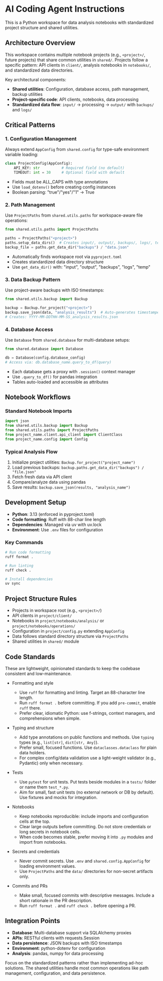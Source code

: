 # AI Coding Agent Instructions

This is a Python workspace for data analysis notebooks with standardized project structure and shared utilities.

## Architecture Overview

This workspace contains multiple notebook projects (e.g., `<project>/`, future projects) that share common utilities in `shared/`. Projects follow a specific pattern: API clients in `client/`, analysis notebooks in `notebooks/`, and standardized data directories.

Key architectural components:
- **Shared utilities**: Configuration, database access, path management, backup utilities
- **Project-specific code**: API clients, notebooks, data processing  
- **Standardized data flow**: `input/` → processing → `output/` with `backups/` and `logs/`

## Critical Patterns

### 1. Configuration Management
Always extend `AppConfig` from `shared.config` for type-safe environment variable loading:

```python
class ProjectConfig(AppConfig):
    API_KEY: str          # Required field (no default)
    TIMEOUT: int = 30     # Optional field with default
```

- Fields must be ALL_CAPS with type annotations
- Use `load_dotenv()` before creating config instances
- Boolean parsing: "true"/"yes"/"1" → True

### 2. Path Management  
Use `ProjectPaths` from `shared.utils.paths` for workspace-aware file operations:

```python
from shared.utils.paths import ProjectPaths

paths = ProjectPaths("<project>")
paths.setup_data_dirs()  # Creates input/, output/, backups/, logs/, temp/
backup_file = paths.get_data_dir("backups") / "data.json"
```

- Automatically finds workspace root via `pyproject.toml`
- Creates standardized data directory structure
- Use `get_data_dir()` with: "input", "output", "backups", "logs", "temp"

### 3. Data Backup Pattern
Use project-aware backups with ISO timestamps:

```python
from shared.utils.backup import Backup

backup = Backup.for_project("<project>")
backup.save_json(data, "analysis_results")  # Auto-generates timestamped filename
# Creates: YYYY-MM-DDTHH-MM-SS_analysis_results.json
```

### 4. Database Access
Use `Database` from `shared.database` for multi-database setups:

```python
from shared.database import Database

db = Database(config.database_config)
# Access via: db.database_name.query_to_df(query)
```

- Each database gets a proxy with `.session()` context manager
- Use `.query_to_df()` for pandas integration
- Tables auto-loaded and accessible as attributes

## Notebook Workflows

### Standard Notebook Imports
```python
import json
from shared.utils.backup import Backup
from shared.utils.paths import ProjectPaths
from project_name.client.api_client import ClientClass
from project_name.config import Config
```

### Typical Analysis Flow
1. Initialize project utilities: `Backup.for_project("project_name")`
2. Load previous backups: `backup.paths.get_data_dir("backups") / "file.json"`
3. Fetch fresh data via API client
4. Compare/analyze data using pandas
5. Save results: `backup.save_json(results, "analysis_name")`

## Development Setup

- **Python**: 3.13 (enforced in pyproject.toml)
- **Code formatting**: Ruff with 88-char line length
- **Dependencies**: Managed via uv with uv.lock
- **Environment**: Use `.env` files for configuration

### Key Commands
```bash
# Run code formatting
ruff format .

# Run linting  
ruff check .

# Install dependencies
uv sync
```

## Project Structure Rules

- Projects in workspace root (e.g., `<project>/`)
- API clients in `project/client/` 
- Notebooks in `project/notebooks/analysis/` or `project/notebooks/operations/`
- Configuration in `project/config.py` extending `AppConfig`
- Data follows standard directory structure via `ProjectPaths`
- Shared utilities in `shared/` module

## Code Standards
 
These are lightweight, opinionated standards to keep the codebase consistent and low-maintenance.
 
- Formatting and style
    - Use `ruff` for formatting and linting. Target an 88-character line length.
    - Run `ruff format .` before committing. If you add `pre-commit`, enable `ruff` there.
    - Prefer clear, idiomatic Python: use f-strings, context managers, and comprehensions when simple.
 
- Typing and structure
    - Add type annotations on public functions and methods. Use `typing` types (e.g., `list[str]`, `dict[str, Any]`).
    - Prefer small, focused functions. Use `dataclasses.dataclass` for plain data holders.
    - For complex config/data validation use a light-weight validator (e.g., Pydantic) only when necessary.
 
- Tests
    - Use `pytest` for unit tests. Put tests beside modules in a `tests/` folder or name them `test_*.py`.
    - Aim for small, fast unit tests (no external network or DB by default). Use fixtures and mocks for integration.
 
- Notebooks
    - Keep notebooks reproducible: include imports and configuration cells at the top.
    - Clear large outputs before committing. Do not store credentials or long secrets in notebook cells.
    - When code becomes stable, prefer moving it into `.py` modules and import from notebooks.
 
- Secrets and credentials
    - Never commit secrets. Use `.env` and `shared.config.AppConfig` for loading environment values.
    - Use `ProjectPaths` and the `data/` directories for non-secret artifacts only.
 
- Commits and PRs
    - Make small, focused commits with descriptive messages. Include a short rationale in the PR description.
    - Run `ruff format .` and `ruff check .` before opening a PR.

## Integration Points

- **Database**: Multi-database support via SQLAlchemy proxies
- **APIs**: RESTful clients with requests.Session
- **Data persistence**: JSON backups with ISO timestamps
- **Environment**: python-dotenv for configuration
- **Analysis**: pandas, numpy for data processing

Focus on the standardized patterns rather than implementing ad-hoc solutions. The shared utilities handle most common operations like path management, configuration, and data persistence.